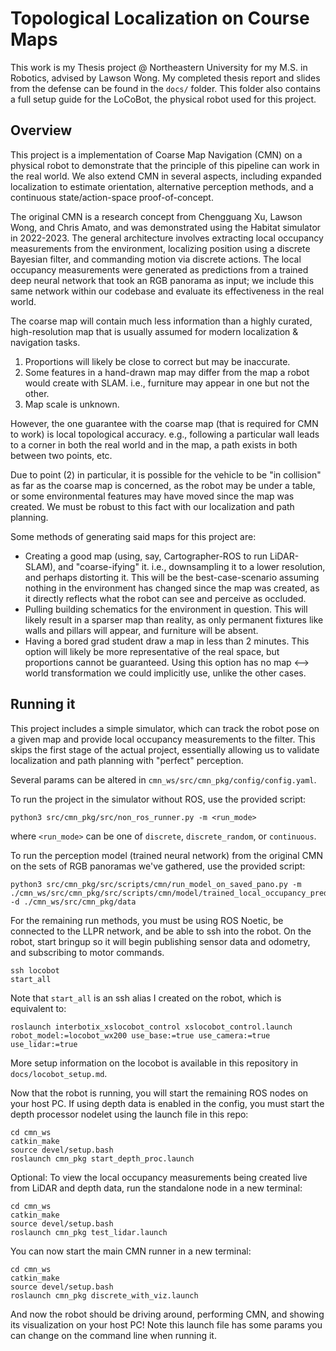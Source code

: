 # Topological Localization on Course Maps
This work is my Thesis project @ Northeastern University for my M.S. in Robotics, advised by Lawson Wong. My completed thesis report and slides from the defense can be found in the `docs/` folder. This folder also contains a full setup guide for the LoCoBot, the physical robot used for this project.

## Overview
This project is a implementation of Coarse Map Navigation (CMN) on a physical robot to demonstrate that the principle of this pipeline can work in the real world. We also extend CMN in several aspects, including expanded localization to estimate orientation, alternative perception methods, and a continuous state/action-space proof-of-concept.

The original CMN is a research concept from Chengguang Xu, Lawson Wong, and Chris Amato, and was demonstrated using the Habitat simulator in 2022-2023. The general architecture involves extracting local occupancy measurements from the environment, localizing position using a discrete Bayesian filter, and commanding motion via discrete actions. The local occupancy measurements were generated as predictions from a trained deep neural network that took an RGB panorama as input; we include this same network within our codebase and evaluate its effectiveness in the real world.

The coarse map will contain much less information than a highly curated, high-resolution map that is usually assumed for modern localization & navigation tasks.
 1. Proportions will likely be close to correct but may be inaccurate.
 2. Some features in a hand-drawn map may differ from the map a robot would create with SLAM. i.e., furniture may appear in one but not the other.
 3. Map scale is unknown.

However, the one guarantee with the coarse map (that is required for CMN to work) is local topological accuracy. e.g., following a particular wall leads to a corner in both the real world and in the map, a path exists in both between two points, etc.

Due to point (2) in particular, it is possible for the vehicle to be "in collision" as far as the coarse map is concerned, as the robot may be under a table, or some environmental features may have moved since the map was created. We must be robust to this fact with our localization and path planning.

Some methods of generating said maps for this project are:
 - Creating a good map (using, say, Cartographer-ROS to run LiDAR-SLAM), and "coarse-ifying" it. i.e., downsampling it to a lower resolution, and perhaps distorting it. This will be the best-case-scenario assuming nothing in the environment has changed since the map was created, as it directly reflects what the robot can see and perceive as occluded.
 - Pulling building schematics for the environment in question. This will likely result in a sparser map than reality, as only permanent fixtures like walls and pillars will appear, and furniture will be absent.
 - Having a bored grad student draw a map in less than 2 minutes. This option will likely be more representative of the real space, but proportions cannot be guaranteed. Using this option has no map <--> world transformation we could implicitly use, unlike the other cases.


## Running it
This project includes a simple simulator, which can track the robot pose on a given map and provide local occupancy measurements to the filter. This skips the first stage of the actual project, essentially allowing us to validate localization and path planning with "perfect" perception.

Several params can be altered in `cmn_ws/src/cmn_pkg/config/config.yaml`.

To run the project in the simulator without ROS, use the provided script:
```
python3 src/cmn_pkg/src/non_ros_runner.py -m <run_mode>
```
where `<run_mode>` can be one of `discrete`, `discrete_random`, or `continuous`.

To run the perception model (trained neural network) from the original CMN on the sets of RGB panoramas we've gathered, use the provided script:
```
python3 src/cmn_pkg/src/scripts/cmn/run_model_on_saved_pano.py -m ./cmn_ws/src/cmn_pkg/src/scripts/cmn/model/trained_local_occupancy_predictor_model.pt -d ./cmn_ws/src/cmn_pkg/data
```

For the remaining run methods, you must be using ROS Noetic, be connected to the LLPR network, and be able to ssh into the robot.
On the robot, start bringup so it will begin publishing sensor data and odometry, and subscribing to motor commands.
```
ssh locobot
start_all
```
Note that `start_all` is an ssh alias I created on the robot, which is equivalent to:
```
roslaunch interbotix_xslocobot_control xslocobot_control.launch robot_model:=locobot_wx200 use_base:=true use_camera:=true use_lidar:=true
```
More setup information on the locobot is available in this repository in `docs/locobot_setup.md`.

Now that the robot is running, you will start the remaining ROS nodes on your host PC. If using depth data is enabled in the config, you must start the depth processor nodelet using the launch file in this repo:
```
cd cmn_ws
catkin_make
source devel/setup.bash
roslaunch cmn_pkg start_depth_proc.launch
```

Optional: To view the local occupancy measurements being created live from LiDAR and depth data, run the standalone node in a new terminal:
```
cd cmn_ws
catkin_make
source devel/setup.bash
roslaunch cmn_pkg test_lidar.launch
```

You can now start the main CMN runner in a new terminal:
```
cd cmn_ws
catkin_make
source devel/setup.bash
roslaunch cmn_pkg discrete_with_viz.launch
```

And now the robot should be driving around, performing CMN, and showing its visualization on your host PC! Note this launch file has some params you can change on the command line when running it.


